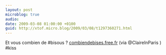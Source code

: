 ```yaml
---
layout: post
microblog: true
audio: 
date: 2009-03-08 01:00:00 +0100
guid: http://xtof.micro.blog/2009/03/08/t1297360271.html
---
```

Et vous combien de #bisous ? [combiendebises.free.fr](http://combiendebises.free.fr/) (via @ClaireInParis ) #kiss
